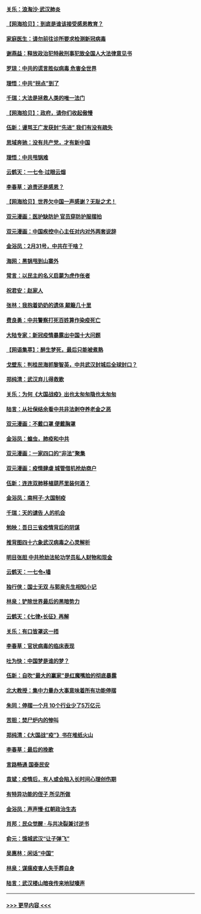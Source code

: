 #### [关乐：浪淘沙·武汉肺炎](../pages/nsc993/n11931792.md?t=03111902) 
#### [【网海拾贝】：到底是谁该接受感恩教育？](../pages/nsc993/n11931552.md?t=03111902) 
#### [家庭医生：请勿前往诊所要求检测新冠病毒](../pages/nsc993/n11929190.md?t=03111902) 
#### [谢燕益：释放政治犯特赦刑事犯致全国人大法律意见书](../pages/nsc993/n11928978.md?t=03111902) 
#### [罗琼：中共的谎言胜似病毒 危害全世界](../pages/nsc993/n11922636.md?t=03111902) 
#### [理悟：中共“拐点”到了](../pages/nsc993/n11928496.md?t=03111902) 
#### [千瑞：大法是拯救人类的唯一法门](../pages/nsc993/n11927637.md?t=03111902) 
#### [【网海拾贝】：政府，请你们收起傲慢](../pages/nsc993/n11926932.md?t=03111902) 
#### [伍新：谩骂王广发获封“先进” 我们有没有疏失](../pages/nsc993/n11926101.md?t=03111902) 
#### [思域奔驰：没有共产党，才有新中国](../pages/nsc993/n11926058.md?t=03111902) 
#### [理悟：中共甩锅难](../pages/nsc993/n11925355.md?t=03111902) 
#### [云鹤天：一七令·过眼云烟](../pages/nsc993/n11925284.md?t=03111902) 
#### [李春草：追责还是感恩？](../pages/nsc993/n11925274.md?t=03111902) 
#### [【网海拾贝】世界欠中国一声感谢？无耻之尤！](../pages/nsc993/n11925239.md?t=03111902) 
#### [双元漫画：医护缺防护 官员穿防护服摆拍](../pages/nsc993/n11923899.md?t=03111902) 
#### [双元漫画：中国疾控中心主任对内对外两套说辞](../pages/nsc993/n11921994.md?t=03111902) 
#### [金浴凤：2月31号，中共在干啥？](../pages/nsc993/n11922706.md?t=03111902) 
#### [海网：黑锅甩到山寨外](../pages/nsc993/n11922688.md?t=03111902) 
#### [常言：以民主的名义启蒙为虎作伥者](../pages/nsc993/n11922217.md?t=03111902) 
#### [祝君安：赵家人](../pages/nsc993/n11922209.md?t=03111902) 
#### [张林：我抱着奶奶的遗体 颠簸几十里](../pages/nsc993/n11920945.md?t=03111902) 
#### [费良勇：中共警察打死百姓算作染疫死亡](../pages/nsc993/n11919264.md?t=03111902) 
#### [大陆专家：新冠疫情暴露出中国十大问题](../pages/nsc993/n11919187.md?t=03111902) 
#### [【网语集萃】：醉生梦死，最后只能被煮熟](../pages/nsc993/n11918994.md?t=03111902) 
#### [戈壁东：判桂民海抓黎智英，中共武汉封城后全球封口？](../pages/nsc993/n11917982.md?t=03111902) 
#### [郑纯清：武汉弃儿得救歌](../pages/nsc993/n11917881.md?t=03111902) 
#### [关乐：为何《大国战疫》出也太匆匆隐也太匆匆](../pages/nsc993/n11917792.md?t=03111902) 
#### [陆言：从社保结余看中共非法剥夺养老金之恶](../pages/nsc993/n11917084.md?t=03111902) 
#### [双元漫画：不戴口罩 便戴胸罩](../pages/nsc993/n11916447.md?t=03111902) 
#### [金浴凤：蝗虫，肺疫和中共](../pages/nsc993/n11916904.md?t=03111902) 
#### [双元漫画：一家四口的“非法”聚集](../pages/nsc993/n11916378.md?t=03111902) 
#### [双元漫画：疫情肆虐 城管借机抢劫商户](../pages/nsc993/n11916310.md?t=03111902) 
#### [伍新：连连双肺移植葫芦里装何酒？](../pages/nsc993/n11913667.md?t=03111902) 
#### [金浴凤：南柯子·大国制疫](../pages/nsc993/n11913657.md?t=03111902) 
#### [千瑞：天的谴告  人的机会](../pages/nsc993/n11913309.md?t=03111902) 
#### [勉映：吾日三省疫情背后的阴谋](../pages/nsc993/n11913079.md?t=03111902) 
#### [推背图四十六象武汉病毒之心灵解析](../pages/nsc993/n11911761.md?t=03111902) 
#### [明目张胆 中共抢劫法轮功学员私人财物和现金](../pages/nsc993/n11910262.md?t=03111902) 
#### [云鹤天：一七令▪墙](../pages/nsc993/n11910627.md?t=03111902) 
#### [独行侠：国士无双 与郭泉先生相知小记](../pages/nsc993/n11910613.md?t=03111902) 
#### [林泉：铲除世界最后的黑暗势力](../pages/nsc993/n11909320.md?t=03111902) 
#### [云鹤天：《七律▪长征》再解](../pages/nsc993/n11909327.md?t=03111902) 
#### [关乐：有口皆罩这一捂](../pages/nsc993/n11908393.md?t=03111902) 
#### [李春草：官状病毒的临床表现](../pages/nsc993/n11908339.md?t=03111902) 
#### [吐为快：中国梦是谁的梦？](../pages/nsc993/n11906564.md?t=03111902) 
#### [伍新：自吹“最大的赢家”是红魔嘴脸的彻底暴露](../pages/nsc993/n11906407.md?t=03111902) 
#### [北大教授：集中力量办大事意味着所有功能停摆](../pages/nsc993/n11904800.md?t=03111902) 
#### [朱同：停摆一个月 10个行业少了5万亿元](../pages/nsc993/n11904498.md?t=03111902) 
#### [苦胆：焚尸炉内的惨叫](../pages/nsc993/n11904479.md?t=03111902) 
#### [郑纯清：《大国战“疫”》书在堆纸火山](../pages/nsc993/n11904450.md?t=03111902) 
#### [李春草：最后的挽歌](../pages/nsc993/n11904441.md?t=03111902) 
#### [言路畅通 国泰民安](../pages/nsc993/n11904222.md?t=03111902) 
#### [袁斌：疫情后，有人或会陷入长时间心理创伤期](../pages/nsc993/n11901514.md?t=03111902) 
#### [有特异功能的侄子 所见所做](../pages/nsc993/n11901154.md?t=03111902) 
#### [金浴凤：声声慢‧红朝政治生态](../pages/nsc993/n11899553.md?t=03111902) 
#### [肖邦：民众觉醒 · 与共决裂兼讨逆书](../pages/nsc993/n11898435.md?t=03111902) 
#### [俞元：饿城武汉“让子弹飞”](../pages/nsc993/n11898344.md?t=03111902) 
#### [吴惠林：闲话“中国”](../pages/nsc993/n11898182.md?t=03111902) 
#### [林泉：谋瘟疫害人失手葬自身](../pages/nsc993/n11897892.md?t=03111902) 
#### [陆言：武汉楼山暗夜传来地狱嚎声](../pages/nsc993/n11897033.md?t=03111902) 

----
#### [ >>> 更早内容 <<< ](../indexes/nsc993-earlier.md)
